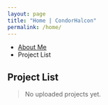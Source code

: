 ```yaml
---
layout: page
title: "Home | CondorHalcon"
permalink: /home/
---
```


* [About Me](about.md)
* Project List

## Project List
> No uploaded projects yet.
